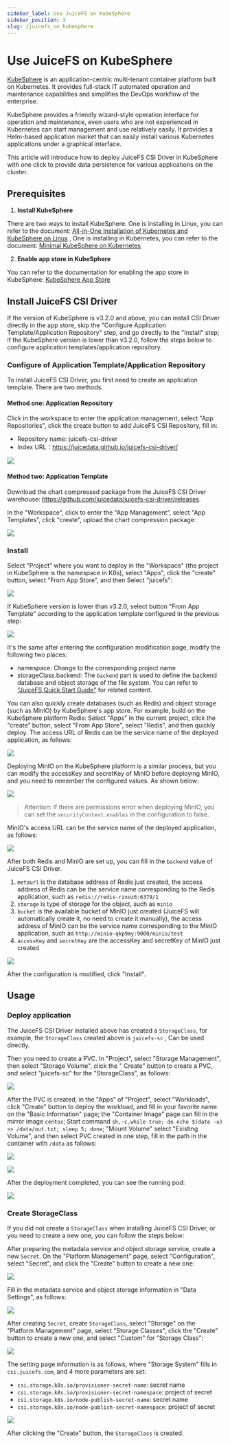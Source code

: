 ```yaml
---
sidebar_label: Use JuiceFS on KubeSphere
sidebar_position: 3
slug: /juicefs_on_kubesphere
---
```

# Use JuiceFS on KubeSphere

[KubeSphere](https://kubesphere.com.cn/) is an application-centric multi-tenant container platform built on Kubernetes. It provides full-stack IT automated operation and maintenance capabilities and simplifies the DevOps workflow of the enterprise.

KubeSphere provides a friendly wizard-style operation interface for operation and maintenance, even users who are not experienced in Kubernetes can start management and use relatively easily. It provides a Helm-based application market that can easily install various Kubernetes applications under a graphical interface.

This article will introduce how to deploy JuiceFS CSI Driver in KubeSphere with one click to provide data persistence for various applications on the cluster.

## Prerequisites

1. **Install KubeSphere**

There are two ways to install KubeSphere. One is installing in Linux, you can refer to the document: [All-in-One Installation of Kubernetes and KubeSphere on Linux](https://kubesphere.com.cn/en/docs/quick-start/all-in-one-on-linux/) , One is installing in Kubernetes, you can refer to the document: [Minimal KubeSphere on Kubernetes](https://kubesphere.com.cn/en/docs/quick-start/minimal-kubesphere-on-k8s/)

2. **Enable app store in KubeSphere**

You can refer to the documentation for enabling the app store in KubeSphere: [KubeSphere App Store](https://kubesphere.com.cn/en/docs/pluggable-components/app-store/)

## Install JuiceFS CSI Driver

If the version of KubeSphere is v3.2.0 and above, you can install CSI Driver directly in the app store, skip the "Configure Application Template/Application Repository" step, and go directly to the "Install" step; if the KubeSphere version is lower than v3.2.0, follow the steps below to configure application templates/application repository.

### Configure of Application Template/Application Repository

To install JuiceFS CSI Driver, you first need to create an application template. There are two methods.

#### Method one: Application Repository

Click in the workspace to enter the application management, select "App Repositories", click the create button to add JuiceFS CSI Repository, fill in:

- Repository name: juicefs-csi-driver
- Index URL：https://juicedata.github.io/juicefs-csi-driver/

![](../images/kubesphere_app_shop_en.png)

#### Method two: Application Template

Download the chart compressed package from the JuiceFS CSI Driver warehouse: https://github.com/juicedata/juicefs-csi-driver/releases.

In the "Workspace", click to enter the "App Management", select "App Templates", click "create", upload the chart compression package:

![](../images/kubesphere_app_template_en.png)

### Install

Select "Project" where you want to deploy in the "Workspace" (the project in KubeSphere is the namespace in K8s), select "Apps", click the "create" button, select "From App Store", and then Select "juicefs":

![](../images/kubesphere_shop_juicefs_en.png)

If KubeSphere version is lower than v3.2.0, select button "From App Template" according to the application template configured in the previous step:

![](../images/kubesphere_install_csi_en.png)

It's the same after entering the configuration modification page, modify the following two places:

- namespace: Change to the corresponding project name
- storageClass.backend:
  The `backend` part is used to define the backend database and object storage of the file system. You can refer
  to ["JuiceFS Quick Start Guide"](/community/quick_start_guide) for related content.

You can also quickly create databases (such as Redis) and object storage (such as MinIO) by KubeSphere's app store. For example, build on the KubeSphere platform Redis: Select "Apps" in the current project, click the "create" button, select "From App Store", select "Redis", and then quickly deploy. The access URL of Redis can be the service name of the deployed application, as follows:

![](../images/kubesphere_redis_en.png)

Deploying MinIO on the KubeSphere platform is a similar process, but you can modify the accessKey and secretKey of MinIO before deploying MinIO, and you need to remember the configured values. As shown below:

![](../images/kubesphere_create_minio_en.png)

> Attention: If there are permissions error when deploying MinIO, you can set the `securityContext.enables` in the configuration to false.

MinIO's access URL can be the service name of the deployed application, as follows:

![](../images/kubesphere_minio_en.png)

After both Redis and MinIO are set up, you can fill in the `backend` value of JuiceFS CSI Driver.

1. `metaurl` is the database address of Redis just created, the access address of Redis can be the service name corresponding to the Redis application, such as `redis://redis-rzxoz6:6379/1`
2. `storage` is type of storage for the object, such as `minio`
3. `bucket` is the available bucket of MinIO just created (JuiceFS will automatically create it, no need to create it manually), the access address of MinIO can be the service name corresponding to the MinIO application, such as `http://minio-qkp9my:9000/minio/test`
4. `accessKey` and `secretKey` are the accessKey and secretKey of MinIO just created

![](../images/kubesphere_update_csi_en.png)

After the configuration is modified, click "Install".

## Usage

### Deploy application

The JuiceFS CSI Driver installed above has created a `StorageClass`, for example, the `StorageClass` created above is `juicefs-sc` , Can be used directly.

Then you need to create a PVC. In "Project", select "Storage Management", then select "Storage Volume", click the " Create" button to create a PVC, and select "juicefs-sc" for the "StorageClass", as follows:

![](../images/kubesphere_pvc_en.png)

After the PVC is created, in the "Apps" of "Project", select "Workloads", click "Create" button to deploy the workload, and fill in your favorite name on the "Basic Information" page; the "Container Image" page can fill in the mirror image `centos`; Start command `sh,-c,while true; do echo $(date -u) >> /data/out.txt; sleep 5; done`; "Mount Volume" select "Existing Volume", and then select PVC created in one step, fill in the path in the container with `/data` as follows:

![](../images/kubesphere_deployment_en.png)

![](../images/kubesphere_workload_en.png)

After the deployment completed, you can see the running pod:

![](../images/kubesphere_pod_en.png)

### Create StorageClass

If you did not create a `StorageClass` when installing JuiceFS CSI Driver, or you need to create a new one, you can follow the steps below:

After preparing the metadata service and object storage service, create a new `Secret`. On the "Platform Management" page, select "Configuration", select "Secret", and click the "Create" button to create a new one:

![](../images/kubesphere_secret_en.png)

Fill in the metadata service and object storage information in "Data Settings", as follows:

![](../images/kubesphere_update_secret_en.png)

After creating `Secret`, create `StorageClass`, select "Storage" on the "Platform Management" page, select "Storage Classes", click the "Create" button to create a new one, and select "Custom" for "Storage Class":

![](../images/kubesphere_sc_create_en.png)

The setting page information is as follows, where "Storage System" fills in `csi.juicefs.com`, and 4 more parameters are set:

- `csi.storage.k8s.io/provisioner-secret-name`: secret name
- `csi.storage.k8s.io/provisioner-secret-namespace`: project of secret
- `csi.storage.k8s.io/node-publish-secret-name`: secret name
- `csi.storage.k8s.io/node-publish-secret-namespace`: project of secret

![](../images/kubesphere_sc_update_en.png)

After clicking the "Create" button, the `StorageClass` is created.
